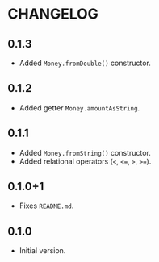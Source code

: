 # CHANGELOG

## 0.1.3
  - Added `Money.fromDouble()` constructor.

## 0.1.2
  - Added getter `Money.amountAsString`.
  
## 0.1.1
  - Added `Money.fromString()` constructor.
  - Added relational operators (`<`, `<=`, `>`, `>=`).
  
## 0.1.0+1
  - Fixes `README.md`.
  
## 0.1.0
  - Initial version.